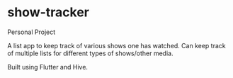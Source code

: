 # show-tracker

Personal Project

A list app to keep track of various shows one has watched. 
Can keep track of multiple lists for different types of shows/other media.


Built using Flutter and Hive. 
